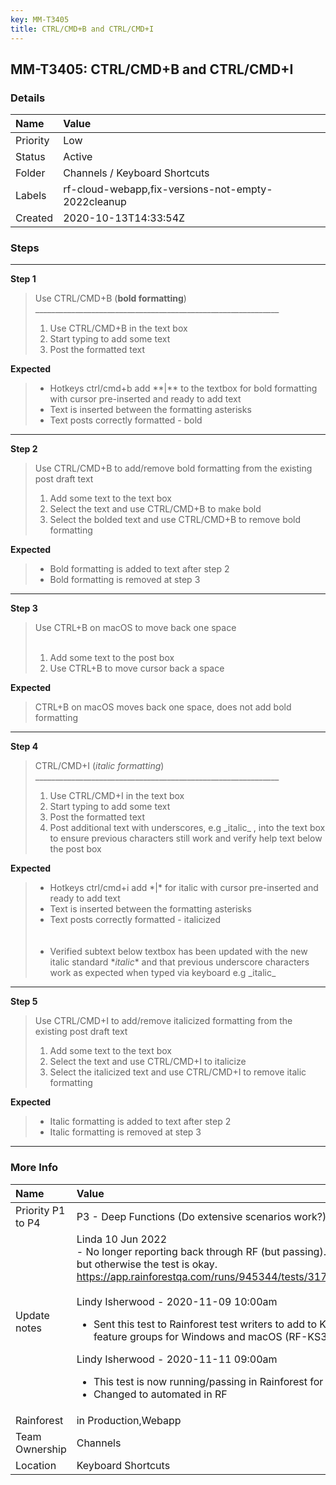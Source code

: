 ```yaml
---
key: MM-T3405
title: CTRL/CMD+B and CTRL/CMD+I
---
```


## MM-T3405: CTRL/CMD+B and CTRL/CMD+I

### Details

| Name     | Value                                              |
| :------- | :------------------------------------------------- |
| Priority | Low                                                |
| Status   | Active                                             |
| Folder   | Channels / Keyboard Shortcuts                      |
| Labels   | rf-cloud-webapp,fix-versions-not-empty-2022cleanup |
| Created  | 2020-10-13T14:33:54Z                               |

### Steps

<hr/>

**Step 1**

> <article>Use CTRL/CMD+B (<strong>bold formatting</strong>)<br>_____________________________________________________________<ol><li>Use CTRL/CMD+B in the text box</li><li>Start typing to add some text</li><li>Post the formatted text</li></ol></article>

**Expected**

> <article><ul data-pm-slice="3 3 []"><li>Hotkeys ctrl/cmd+b add **|** to the textbox for bold formatting with cursor pre-inserted and ready to add text</li><li>Text is inserted between the formatting asterisks</li><li>Text posts correctly formatted - bold</li></ul></article>

<hr/>

**Step 2**

> <article>Use CTRL/CMD+B to add/remove bold formatting from the existing post draft text<br><ol><li>Add some text to the text box</li><li>Select the text and use CTRL/CMD+B to make bold</li><li>Select the bolded text and use CTRL/CMD+B to remove bold formatting</li></ol></article>

**Expected**

> <article><ul><li>Bold formatting is added to text after step 2</li><li>Bold formatting is removed at step 3</li></ul></article>

<hr/>

**Step 3**

> <article>Use CTRL+B on macOS to move back one space&nbsp;&nbsp;<br><br><ol><li>Add some text to the post box</li><li>Use CTRL+B to move cursor back a space</li></ol></article>

**Expected**

> <article>CTRL+B on macOS moves back one space, does not add bold formatting&nbsp;</article>

<hr/>

**Step 4**

> <article>CTRL/CMD+I (<em>italic formatting</em>)<br>_____________________________________________________________<ol><li>Use CTRL/CMD+I in the text box</li><li>Start typing to add some text</li><li>Post the formatted text</li><li>Post additional text with underscores, e.g _italic_ , into the text box to ensure previous characters still work and verify help text below the post box</li></ol></article>

**Expected**

> <article><ul data-pm-slice="3 3 []"><li>Hotkeys ctrl/cmd+i add *|* for italic with cursor pre-inserted and ready to add text</li><li>Text is inserted between the formatting asterisks</li><li>Text posts correctly formatted - italicized&nbsp;<br><br><br></li><li>Verified subtext below textbox has been updated with the new italic standard <span spellcheck="false">*<em>italic</em>*</span> and that previous underscore characters work as expected when typed via keyboard e.g <span spellcheck="false">_italic_</span></li></ul></article>

<hr/>

**Step 5**

> <article>Use CTRL/CMD+I to add/remove italicized formatting from the existing post draft text<br><ol><li>Add some text to the text box</li><li>Select the text and use CTRL/CMD+I to italicize</li><li>Select the italicized text and use CTRL/CMD+I to remove italic formatting</li></ol></article>

**Expected**

> <article><ul><li>Italic formatting is added to text after step 2</li><li>Italic formatting is removed at step 3</li></ul></article>

<hr/>

### More Info

| Name              | Value                                                                                                                                                                                                                                                                                                                                                                                                                                                                                                                                                         |
| :---------------- | :------------------------------------------------------------------------------------------------------------------------------------------------------------------------------------------------------------------------------------------------------------------------------------------------------------------------------------------------------------------------------------------------------------------------------------------------------------------------------------------------------------------------------------------------------------ |
| Priority P1 to P4 | P3 - Deep Functions (Do extensive scenarios work?)                                                                                                                                                                                                                                                                                                                                                                                                                                                                                                            |
| Update notes      | Linda 10 Jun 2022<br />- No longer reporting back through RF (but passing). Refactored this time but otherwise the test is okay. https://app.rainforestqa.com/runs/945344/tests/317761/browsers/safari14<br /><br />Lindy Isherwood - 2020-11-09 10:00am<ul><li>Sent this test to Rainforest test writers to add to Keyboard Shortcut feature groups for Windows and macOS (RF-KS324)</li></ul>Lindy Isherwood - 2020-11-11 09:00am<ul><li>This test is now running/passing in Rainforest for both Win and macOS</li><li>Changed to automated in RF</li></ul> |
| Rainforest        | in Production,Webapp                                                                                                                                                                                                                                                                                                                                                                                                                                                                                                                                          |
| Team Ownership    | Channels                                                                                                                                                                                                                                                                                                                                                                                                                                                                                                                                                      |
| Location          | Keyboard Shortcuts                                                                                                                                                                                                                                                                                                                                                                                                                                                                                                                                            |
